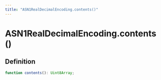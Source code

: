 ```yaml
---
title: "ASN1RealDecimalEncoding.contents()"
---
```


# ASN1RealDecimalEncoding.contents()

## Definition

```ts
function contents(): Uint8Array;
```
